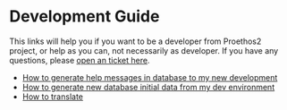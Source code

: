 Development Guide
=================

This links will help you if you want to be a developer from Proethos2 project, or help as you can, not necessarily as developer. 
If you have any questions, please [open an ticket here](https://github.com/bireme/proethos2/issues).

- [How to generate help messages in database to my new development](https://github.com/bireme/proethos2/blob/master/doc/how-to/how-to-generate-help-messages-in-database-to-my-new-development.md)
- [How to generate new database initial data from my dev environment](https://github.com/bireme/proethos2/blob/master/doc/how-to/how-to-generate-new-database-initial-data-from-my-dev-environment.md)
- [How to translate](https://github.com/bireme/proethos2/blob/master/doc/how-to/how-to-translate.md)
